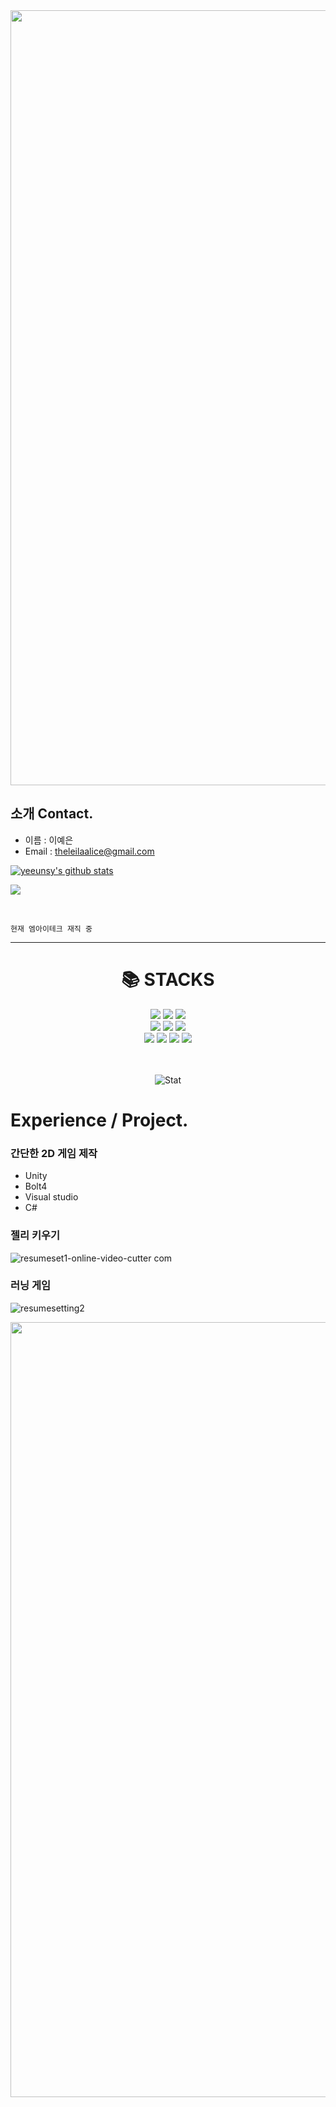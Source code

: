 <img width="1240px" height="auto" align="center" src="https://capsule-render.vercel.app/api?type=waving&&color=gradient&height=150&section=header&fontSize=90">

## 소개 Contact.

- 이름 : 이예은
- Email : theleilaalice@gmail.com

<div><a href="https://github.com/yeeunsy/github-readme-stats"><img align="center" src="https://github-readme-stats.vercel.app/api?username=yeeunsy&show_icons=true&include_all_commits=true&theme=buefy&hide_border=true" alt="yeeunsy's github stats" /></a><div/>

<a href="https://github.com/yeeunsy/github-readme-stats"><img align="center" src="https://github-readme-stats.vercel.app/api/top-langs/?username=yeeunsy&layout=compact&theme=buefy&hide_border=true" /></a>

<br />

```
현재 엠아이테크 재직 중
```

---
<div align=center><h1>📚 STACKS</h1></div>

<div align=center> 
  <img src="https://img.shields.io/badge/html5-E34F26?style=for-the-badge&logo=html5&logoColor=white">
  <img src="https://img.shields.io/badge/css-1572B6?style=for-the-badge&logo=css3&logoColor=white">
  <img src="https://img.shields.io/badge/javascript-F7DF1E?style=for-the-badge&logo=javascript&logoColor=black">
  <br>
  
  <img src="https://img.shields.io/badge/node.js-339933?style=for-the-badge&logo=Node.js&logoColor=white">
  <img src="https://img.shields.io/badge/typescript-3178C6?style=for-the-badge&logo=typescript&logoColor=white"> 
  <img src="https://img.shields.io/badge/mongoDB-47A248?style=for-the-badge&logo=MongoDB&logoColor=white">
  <br>
  
  <img src="https://img.shields.io/badge/express-000000?style=for-the-badge&logo=express&logoColor=white"> 
  <img src="https://img.shields.io/badge/amazonaws-232F3E?style=for-the-badge&logo=amazonaws&logoColor=white"> 
  <img src="https://img.shields.io/badge/linux-FCC624?style=for-the-badge&logo=linux&logoColor=black">
  <img src="https://img.shields.io/badge/github-181717?style=for-the-badge&logo=github&logoColor=white">
  <br><br><br>
  
  ![Stat](https://github-readme-stats.vercel.app/api?username=yeeunsy&show_icons=true&hide_border=true&count_private=true&theme=react)
  
</div>

# Experience / Project.

### 간단한 2D 게임 제작

- Unity<br/>
- Bolt4<br/>
- Visual studio<br/>
- C#<br/>

### 젤리 키우기
![resumeset1-_online-video-cutter com_](https://user-images.githubusercontent.com/90146746/155502962-26bcd8aa-5ed3-4b5e-ac16-5300dabb9f42.gif)
<br/>
### 러닝 게임
![resumesetting2](https://user-images.githubusercontent.com/90146746/155507823-752ec491-a30e-4b49-a21e-25e80ee11c4e.gif)

<img width="1240px" height="auto" align="center" src="https://capsule-render.vercel.app/api?type=waving&&color=gradient&height=100&section=footer&fontSize=90">
